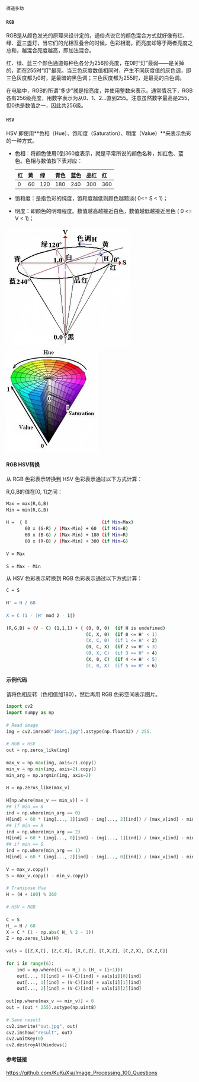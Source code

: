



```
得道多助
```

#### `RGB`

RGB是从颜色发光的原理来设计定的，通俗点说它的颜色混合方式就好像有红、绿、蓝三盏灯，当它们的光相互叠合的时候，色彩相混，而亮度却等于两者亮度之总和，越混合亮度越高，即加法混合。

​    红、绿、蓝三个颜色通道每种色各分为256阶亮度，在0时“灯”最弱——是关掉的，而在255时“灯”最亮。当三色灰度数值相同时，产生不同灰度值的灰色调，即三色灰度都为0时，是最暗的黑色调；三色灰度都为255时，是最亮的白色调。

​    在电脑中，RGB的所谓“多少”就是指亮度，并使用整数来表示。通常情况下，RGB各有256级亮度，用数字表示为从0、1、2...直到255。注意虽然数字最高是255，但0也是数值之一，因此共256级。

#### `HSV`

HSV 即使用**色相（Hue）、饱和度（Saturation）、明度（Value）**来表示色彩的一种方式。

- 色相：将颜色使用0到360度表示，就是平常所说的颜色名称，如红色、蓝色。色相与数值按下表对应：

  | 红   | 黄   | 绿   | 青色 | 蓝色 | 品红 | 红   |
  | ---- | ---- | ---- | ---- | ---- | ---- | ---- |
  | 0    | 60   | 120  | 180  | 240  | 300  | 360  |

- 饱和度：是指色彩的纯度，饱和度越低则颜色越黯淡( 0<= S < 1)；

- 明度：即颜色的明暗程度。数值越高越接近白色，数值越低越接近黑色 ( 0 <= V < 1)；



![](img/hsv.jpg) ![](img/hsv2.jpg)



#### RGB HSV转换

从 RGB 色彩表示转换到 HSV 色彩表示通过以下方式计算：

R,G,B的值在[0, 1]之间：

```bash
Max = max(R,G,B)
Min = min(R,G,B)

H =  { 0                            (if Min=Max)
       60 x (G-R) / (Max-Min) + 60  (if Min=B)
       60 x (B-G) / (Max-Min) + 180 (if Min=R)
       60 x (R-B) / (Max-Min) + 300 (if Min=G)
       
V = Max

S = Max - Min
```

从 HSV 色彩表示转换到 RGB 色彩表示通过以下方式计算：

```bash
C = S

H' = H / 60

X = C (1 - |H' mod 2 - 1|)

(R,G,B) = (V - C) (1,1,1) + { (0, 0, 0)  (if H is undefined)
                              (C, X, 0)  (if 0 <= H' < 1)
                              (X, C, 0)  (if 1 <= H' < 2)
                              (0, C, X)  (if 2 <= H' < 3)
                              (0, X, C)  (if 3 <= H' < 4)
                              (X, 0, C)  (if 4 <= H' < 5)
                              (C, 0, X)  (if 5 <= H' < 6)
```

#### 示例代码

请将色相反转（色相值加180），然后再用 RGB 色彩空间表示图片。

```python
import cv2
import numpy as np

# Read image
img = cv2.imread("imori.jpg").astype(np.float32) / 255.

# RGB > HSV
out = np.zeros_like(img)

max_v = np.max(img, axis=2).copy()
min_v = np.min(img, axis=2).copy()
min_arg = np.argmin(img, axis=2)

H = np.zeros_like(max_v)

H[np.where(max_v == min_v)] = 0
## if min == B
ind = np.where(min_arg == 0)
H[ind] = 60 * (img[..., 1][ind] - img[..., 2][ind]) / (max_v[ind] - min_v[ind]) + 60
## if min == R
ind = np.where(min_arg == 2)
H[ind] = 60 * (img[..., 0][ind] - img[..., 1][ind]) / (max_v[ind] - min_v[ind]) + 180
## if min == G
ind = np.where(min_arg == 1)
H[ind] = 60 * (img[..., 2][ind] - img[..., 0][ind]) / (max_v[ind] - min_v[ind]) + 300
    
V = max_v.copy()
S = max_v.copy() - min_v.copy()

# Transpose Hue
H = (H + 180) % 360

# HSV > RGB

C = S
H_ = H / 60
X = C * (1 - np.abs( H_ % 2 - 1))
Z = np.zeros_like(H)

vals = [[Z,X,C], [Z,C,X], [X,C,Z], [C,X,Z], [C,Z,X], [X,Z,C]]

for i in range(6):
    ind = np.where((i <= H_) & (H_ < (i+1)))
    out[..., 0][ind] = (V-C)[ind] + vals[i][0][ind]
    out[..., 1][ind] = (V-C)[ind] + vals[i][1][ind]
    out[..., 2][ind] = (V-C)[ind] + vals[i][2][ind]

out[np.where(max_v == min_v)] = 0
out = (out * 255).astype(np.uint8) 

# Save result
cv2.imwrite("out.jpg", out)
cv2.imshow("result", out)
cv2.waitKey(0)
cv2.destroyAllWindows()

```



#### 参考链接

https://github.com/KuKuXia/Image_Processing_100_Questions
